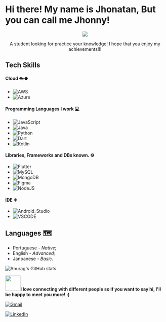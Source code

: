 # Hi there! My name is Jhonatan, But you can call me Jhonny! #
<p align="center">
  <img src="https://camo.githubusercontent.com/ad38c424479dba43b6ded15fecfde6b53cf9fcd6ff3dc7715d5bcb43f8bbefb8/68747470733a2f2f6d656469612e67697068792e636f6d2f6d656469612f57556c706c634d704f43456d5447427442572f67697068792e676966"/>
</p>
 <p align="center">A student looking for practice your knowledge! I hope that you enjoy my achievements!!!</p>

## Tech Skills ##

#### Cloud ☁️⬆️ ####
- ![AWS](https://img.shields.io/badge/AWS-003B57?style=for-the-badge&logo=aws&logoColor=yellow)
- ![Azure](https://img.shields.io/badge/Azure-0078D7?style=for-the-badge&logo=azure-devops&logoColor=white)

#### Programming Languages I work 💻 ####

- ![JavaScript](https://img.shields.io/badge/JavaScript-F7DF1E?style=for-the-badge&logo=javascript&logoColor=black)
- ![Java](https://img.shields.io/badge/java-%23ED8B00.svg?style=for-the-badge&logo=openjdk&logoColor=white)
- ![Python](https://img.shields.io/badge/python-3670A0?style=for-the-badge&logo=python&logoColor=ffdd54)
- ![Dart](https://img.shields.io/badge/Dart-0175C2?style=for-the-badge&logo=dart&logoColor=white)
- ![Kotlin](https://img.shields.io/badge/Kotlin-B125EA?style=for-the-badge&logo=kotlin&logoColor=white)

#### Libraries, Frameworks and DBs known. ⚙️ ####
- ![Flutter](https://img.shields.io/badge/Flutter-02569B?style=for-the-badge&logo=flutter&logoColor=white)
- ![MySQL](https://img.shields.io/badge/MySQL-00000F?style=for-the-badge&logo=mysql&logoColor=white)
- ![MongoDB](https://img.shields.io/badge/MongoDB-%234ea94b.svg?style=for-the-badge&logo=mongodb&logoColor=white)
- ![Figma](https://img.shields.io/badge/Figma-696969?style=for-the-badge&logo=figma&logoColor=figma)
- ![NodeJS](https://img.shields.io/badge/node.js-6DA55F?style=for-the-badge&logo=node.js&logoColor=white)

#### IDE ⚛️ ####
- ![Android_Studio](https://img.shields.io/badge/Android_Studio-3DDC84?style=for-the-badge&logo=android-studio&logoColor=white)
- ![VSCODE](https://img.shields.io/badge/VSCode-5C2D91?style=for-the-badge&logo=visual%20studio%20code&logoColor=white)


## Languages 🗺️ ##
- Portuguese - *Native*;
- English - *Advanced;*
- Janpanese - *Basic.*


![Anurag's GitHub stats](https://github-readme-stats.vercel.app/api?username=Jhonn-y&show_icons=true&theme=transparent)


<img src="https://camo.githubusercontent.com/533319885b8aea7dd010edf104b05fae70cd5f0300f65399b6b4d30a4fb89e7a/68747470733a2f2f6d656469612e67697068792e636f6d2f6d656469612f4c6e516a7057614f4e386e68723231764e572f67697068792e676966" width="48px" heigth="48px"><strong>I love connecting with different people so if you want to say hi, I'll be happy to meet you more! :) </strong>

[![Gmail](https://img.shields.io/badge/Gmail-333333?style=for-the-badge&logo=gmail&logoColor=red)](mailto:jhonatanwsantosdev@gmail.com)

[![LinkedIn](https://img.shields.io/badge/LinkedIn-0077B5?style=for-the-badge&logo=linkedin&logoColor=white)](https://www.linkedin.com/in/jhonatan-wesley-santos-95bb10205/)
